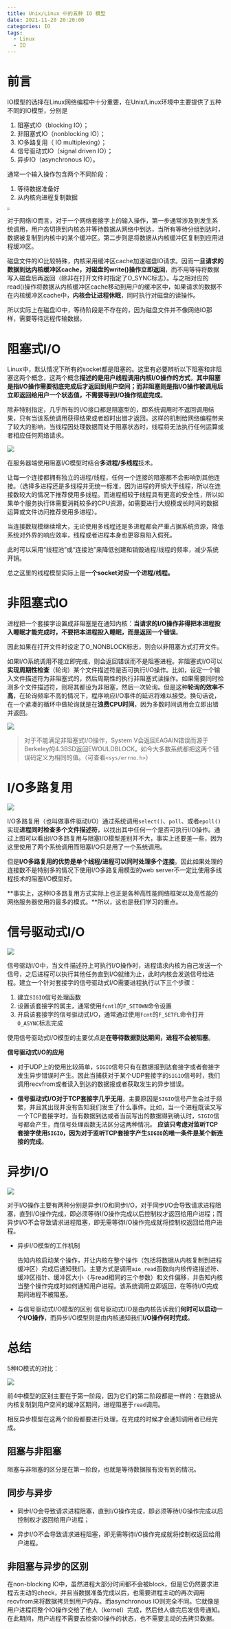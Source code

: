 ```yaml
---
title: Unix/Linux 中的五种 IO 模型
date: 2021-11-20 20:20:00
categories: IO
tags:
  - Linux
  - IO
---
```




# 前言

IO模型的选择在Linux网络编程中十分重要，在Unix/Linux环境中主要提供了五种不同的IO模型，分别是

1. 阻塞式IO（blocking IO）；
2. 非阻塞式IO（nonblocking IO）；
3. IO多路复用（ IO multiplexing）；
4. 信号驱动式IO（signal driven IO）；
5. 异步IO（asynchronous IO）。



通常一个输入操作包含两个不同阶段：

1. 等待数据准备好
2.  从内核向进程复制数据



<img src="blockread.png" style="zoom:40%;" />



对于网络IO而言，对于一个网络套接字上的输入操作，第一步通常涉及到发生系统调用，用户态切换到内核态并等待数据从网络中到达，当所有等待分组到达时，数据被复制到内核中的某个缓冲区。第二步则是将数据从内核缓冲区复制到应用进程缓冲区。



磁盘文件的IO比较特殊，内核采用缓冲区cache加速磁盘IO请求。因而**一旦请求的数据到达内核缓冲区cache，对磁盘的write()操作立即返回**，而不用等待将数据写入磁盘后再返回（除非在打开文件时指定了O_SYNC标志）。与之相对应的read()操作将数据从内核缓冲区cache移动到用户的缓冲区中，如果请求的数据不在内核缓冲区cache中，**内核会让进程休眠**，同时执行对磁盘的读操作。

所以实际上在磁盘IO中，等待阶段是不存在的，因为磁盘文件并不像网络IO那样，需要等待远程传输数据。



# 阻塞式I/O

Linux中，默认情况下所有的socket都是阻塞的。这里有必要辨析以下阻塞和非阻塞这两个概念，这两个概念**描述的是用户线程调用内核I/O操作的方式**，**其中阻塞是指I/O操作需要彻底完成后才返回到用户空间；而非阻塞则是指I/O操作被调用后立即返回给用户一个状态值，不需要等到I/O操作彻底完成**。

除非特别指定，几乎所有的I/O接口都是阻塞型的，即系统调用时不返回调用结果，只有当该系统调用获得结果或者超时出错才返回。这样的机制给网络编程带来了较大的影响，当线程因处理数据而处于阻塞状态时，线程将无法执行任何运算或者相应任何网络请求。



![](blockIO.png)







在服务器端使用阻塞I/O模型时结合**多进程/多线程**技术。

让每一个连接都拥有独立的进程/线程，任何一个连接的阻塞都不会影响到其他连接。（选择多进程还是多线程并无统一标准，因为进程的开销大于线程，所以在连接数较大的情况下推荐使用多线程。而进程相较于线程具有更高的安全性，所以如果单个服务执行体需要消耗较多的CPU资源，如需要进行大规模或长时间的数据运算或文件访问推荐使用多进程）。

当连接数规模继续增大，无论使用多线程还是多进程都会严重占据系统资源，降低系统对外界的响应效率，线程或者进程本身也更容易陷入假死。

此时可以采用“线程池”或“连接池”来降低创建和销毁进程/线程的频率，减少系统开销。



总之这里的线程模型实际上是**一个socket对应一个进程/线程。**





# 非阻塞式IO



进程把一个套接字设置成非阻塞是在通知内核：**当请求的I/O操作非得把本进程投入睡眠才能完成时，不要把本进程投入睡眠，而是返回一个错误**。

 因此如果在打开文件时设定了O_NONBLOCK标志，则会以非阻塞方式打开文件。

如果I/O系统调用不能立即完成，则会返回错误而不是阻塞进程。非阻塞式I/O可以**实现周期性检查**（轮询）某个文件描述符是否可执行I/O操作。比如，设定一个输入文件描述符为非阻塞式的，然后周期性的执行非阻塞式读操作。如果需要同时检测多个文件描述符，则将其都设为非阻塞，然后一次轮询。但是这种**轮询的效率不高**，在轮询频率不高的情况下，程序响应I/O事件的延迟将难以接受。换句话说，在一个紧凑的循环中做轮询就是在**浪费CPU时间**，因为多数时间调用会立即出错并返回。

![](nonBlockIO.png)



> 对于不能满足非阻塞式I/O操作，System V会返回EAGAIN错误而源于Berkeley的4.3BSD返回EWOULDBLOCK。如今大多数系统都把这两个错误码定义为相同的值。（可查看`<sys/errno.h>`）





# I/O多路复用



![](iomulti.png)



I/O多路复用（也叫做事件驱动I/O）通过系统调用`select()`、`poll`、或者`epoll()`实现**进程同时检查多个文件描述符**，以找出其中任何一个是否可执行I/O操作。通过上图可以看出I/O多路复用与阻塞I/O模型差别并不大，事实上还要差一些，因为这里使用了两个系统调用而阻塞I/O只是用了一个系统调用。

但是**I/O多路复用的优势是单个线程/进程可以同时处理多个连接**。因此如果处理的连接数不是特别多的情况下使用I/O多路复用模型的web server不一定比使用多线程技术的阻塞I/O模型好。



**事实上，这种IO多路复用方式实际上也正是各种高性能网络框架以及高性能的网络服务器使用的最多的模式。**所以，这也是我们学习的重点。





# 信号驱动式I/O



![](sigio.png)



信号驱动I/O中，当文件描述符上可执行I/O操作时，进程请求内核为自己发送一个信号，之后进程可以执行其他任务直到I/O就绪为止，此时内核会发送信号给进程。建立一个针对套接字的信号驱动式I/O需要进程执行以下三个步骤：

1. 建立`SIGIO`信号处理函数
2. 设置该套接字的属主，通常使用`fcntl`的`F_SETOWN`命令设置
3. 开启该套接字的信号驱动式I/O，通常通过使用`fcnt`的`F_SETFL`命令打开`O_ASYNC`标志完成

使用信号驱动式I/O模型的主要优点是**在等待数据到达期间，进程不会被阻塞**。

**信号驱动式I/O的应用**

+ 对于UDP上的使用比较简单，`SIGIO`信号只有在数据报到达套接字或者套接字发生异步错误时产生。因此当捕获对于某个UDP套接字的`SIGIO`信号时，我们调用recvfrom或者读入到达的数据报或者获取发生的异步错误。

+ **信号驱动式I/O对于TCP套接字几乎无用**，主要原因是`SIGIO`信号产生会过于频繁，并且其出现并没有告知我们发生了什么事件。比如，当一个进程既读又写一个TCP套接字时，当有数据到达或者当前写出的数据得到确认时，`SIGIO`信号都会产生，而信号处理函数无法区分这两种情况。 **应该只考虑对监听TCP套接字使用`SIGIO`，因为对于监听TCP套接字产生`SIGIO`的唯一条件是某个新连接的完成**。

  



# 异步I/O



![](aio.png)

对于I/O操作主要有两种分别是异步I/O和同步I/O，对于同步I/O会导致请求进程阻塞，直到I/O操作完成，即必须等待I/O操作完成以后控制权才返回给用户进程；而异步I/O不会导致请求进程阻塞，即无需等待I/O操作完成就将控制权返回给用户进程。

+ 异步I/O模型的工作机制

  告知内核启动某个操作，并让内核在整个操作（包括将数据从内核复制到进程缓冲区）完成后通知我们。主要方式是调用`aio_read`函数向内核传递描述符、缓冲区指针、缓冲区大小（与read相同的三个参数）和文件偏移，并告知内核当整个操作完成时如何通知用户进程。该系统调用立即返回，在等待I/O完成期间进程不被阻塞。

+ 与信号驱动式I/O模型的区别
  信号驱动式I/O是由内核告诉我们**何时可以启动一个I/O操作**，而异步I/O模型则是由内核通知我们**I/O操作何时完成**。



# 总结

5种IO模式的对比：

![](compareIO.png)

 

前4中模型的区别主要在于第一阶段，因为它们的第二阶段都是一样的：在数据从内核复制到用户空间的缓冲区期间，进程阻塞于`read`调用。

相反异步模型在这两个阶段都要进行处理，在完成的时候才会通知调用者已经完成。



## 阻塞与非阻塞

阻塞与非阻塞的区分是在第一阶段，也就是等待数据报有没有到的情况。



## 同步与异步

+ 同步I/O会导致请求进程阻塞，直到I/O操作完成，即必须等待I/O操作完成以后控制权才返回给用户进程；

+ 异步I/O不会导致请求进程阻塞，即无需等待I/O操作完成就将控制权返回给用户进程。



## 非阻塞与异步的区别

在non-blocking IO中，虽然进程大部分时间都不会被block，但是它仍然要求进程去主动的check，并且当数据准备完成以后，也需要进程主动的再次调用recvfrom来将数据拷贝到用户内存。而asynchronous IO则完全不同。它就像是用户进程将整个IO操作交给了他人（kernel）完成，然后他人做完后发信号通知。在此期间，用户进程不需要去检查IO操作的状态，也不需要主动的去拷贝数据。

